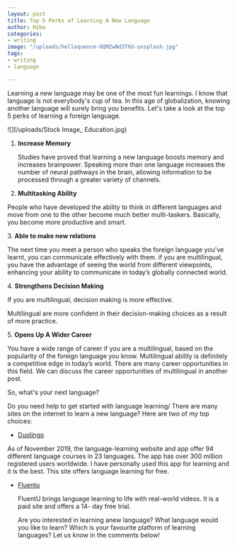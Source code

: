 ```yaml
---
layout: post
title: Top 5 Perks of Learning A New Language
author: Hiba
categories:
- writing
image: "/uploads/helloquence-OQMZwNd3ThU-unsplash.jpg"
tags:
- writing
- language

---
```

Learning a new language may be one of the most fun learnings. I know that language is not everybody's cup of tea. In this age of globalization, knowing another language will surely bring you benefits. Let's take a look at the top 5 perks of learning a foreign language.

![](/uploads/Stock Image_ Education.jpg)

1. **Increase Memory**

   Studies have proved that learning a new language boosts memory and increases brainpower. Speaking more than one language increases the number of neural pathways in the brain, allowing information to be processed through a greater variety of channels.
2. **Multitasking Ability**

People who have developed the ability to think in different languages and move from one to the other become much better multi-taskers. Basically, you become more productive and smart.

3\. **Able to make new relations**

The next time you meet a person who speaks the foreign language you've learnt, you can communicate effectively with them. if you are multilingual, you have the advantage of seeing the world from different viewpoints, enhancing your ability to communicate in today’s globally connected world.

4\. **Strengthens Decision Making**

If you are multilingual, decision making is more effective.

Multilingual are more confident in their decision-making choices as a result of more practice.

5\. **Opens Up A Wider Career**

You have a wide range of career if you are a multilingual, based on the popularity of the foreign language you know. Multilingual ability is definitely a competitive edge in today’s world. There are many career opportunities in this field. We can discuss the career opportunities of multilingual in another post.

So, what's your next language?

Do you need help to get started with language learning/ There are many sites on the internet to learn a new language? Here are two of my top choices:

* [Duolingo](https://www.duolingo.com/ "duolingo")

As of November 2019, the language-learning website and app offer 94 different language courses in 23 languages. The app has over 300 million registered users worldwide. I have personally used this app for learning and it is the best. This site offers language learning for free.

* [Fluentu](https://www.fluentu.com/ "fluentu")

  FluentU brings language learning to life with real-world videos. It is a paid site and offers a 14- day free trial.

  Are you interested in learning anew language? What language would you like to learn? Which is your favourite platform of learning languages? Let us know in the comments below!